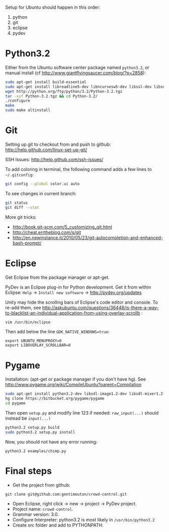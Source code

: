 Setup for Ubuntu should happen in this order:

1. python
1. git
1. eclipse
1. pydev



Python3.2
======

Either from the Ubuntu software center package named `python3.2`, or manual install 
(cf http://www.giantflyingsaucer.com/blog/?p=2858):

````bash
sudo apt-get install build-essential
sudo apt-get install libreadline5-dev libncursesw5-dev libssl-dev libsqlite3-dev tk-dev libgdbm-dev libc6-dev libbz2-dev
wget http://python.org/ftp/python/3.2/Python-3.2.tgz
tar -xvf Python-3.2.tgz && cd Python-3.2/
./configure
make
sudo make altinstall
```` 

Git
====

Setting up git to checkout from and push to github: http://help.github.com/linux-set-up-git/

SSH Issues: http://help.github.com/ssh-issues/

To add coloring in terminal, the following command adds a few lines to `~/.gitconfig`:

````bash
git config --global color.ui auto
````

To see changes in current branch:

````bash
git status
git diff --stat
````

More git tricks:

- http://book.git-scm.com/5_customizing_git.html
- http://cheat.errtheblog.com/s/git
- http://en.newinstance.it/2010/05/23/git-autocompletion-and-enhanced-bash-prompt/

Eclipse
=========

Get Eclipse from the package manager or apt-get. 

PyDev is an Eclipse plug-in for Python development. Get it from within Eclipse: `Help` -> `Install new software` -> http://pydev.org/updates

Unity may hide the scrolling bars of Eclipse's code editor and console. To re-add them, see http://askubuntu.com/questions/36448/is-there-a-way-to-blacklist-an-individual-application-from-using-overlay-scrollb
:

````bash
vim /usr/bin/eclipse
````

Then add below the line `GDK_NATIVE_WINDOWS=true`:

````text
export UBUNTU_MENUPROXY=0
export LIBOVERLAY_SCROLLBAR=0
````


Pygame
======

Installation: (apt-get or package manager if you don't have hg). See http://www.pygame.org/wiki/CompileUbuntu?parent=Compilation

````bash
sudo apt-get install python3.2-dev libsdl-image1.2-dev libsdl-mixer1.2-dev libsdl-ttf2.0-dev libsdl1.2-dev libsmpeg-dev python-numpy subversion libportmidi-dev ffmpeg libswscale-dev libavformat-dev libavcodec-dev
hg clone https://bitbucket.org/pygame/pygame
cd pygame
````

Then open `setup.py` and modify line 123 if needed: `raw_input(...)` should instead be `input(...)`

```bash
python3.2 setup.py build
sudo python3.2 setup.py install
````

Now, you should not have any error running:
````
python3.2 examples/chimp.py
````


Final steps
====

- Get the project from github:

```git clone git@github.com:gentimouton/crowd-control.git```

- Open Eclipse, right click -> new -> project -> PyDev project. 
- Project name: ```crowd-control```. 
- Grammar version: 3.0. 
- Configure Interpreter: python3.2 is most likely in ```/usr/bin/python3.2```
- Create src folder and add to PYTHONPATH. 



